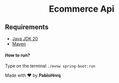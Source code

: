 <h1 align="center">Ecommerce Api</h1>


## Requirements

- [Java JDK 20](https://docs.docker.com/get-docker/)
- [Maven](https://docs.docker.com/compose/install/)

#### How to run?

Type on the terminal `./mvnw spring-boot:run`

Made with ❤️ by **PabloHnrq**
